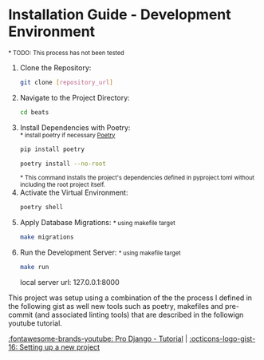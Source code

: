 # Installation Guide - Development Environment
<small>\* TODO: This process has not been tested</small>

1. Clone the Repository:
    ```bash
    git clone [repository_url]
    ```
2. Navigate to the Project Directory:
    ```bash
    cd beats
    ```
3. Install Dependencies with Poetry:  
    <small>\* install poetry if necessary <a href="https://python-poetry.org/docs/#installation" target="_blank">Poetry</a></small>
    ```bash
    pip install poetry
    ```
    ```bash
    poetry install --no-root
    ```
    <small>\* This command installs the project's dependencies defined in pyproject.toml without including the root project itself.</small>
4. Activate the Virtual Environment:
    ```bash
    poetry shell
    ```
5. Apply Database Migrations:
    <small>\* using makefile target</small>
    ```bash
    make migrations
    ```
6. Run the Development Server:
    <small>\* using makefile target</small>
    ```bash
    make run
    ```
    local server url: 127.0.0.1:8000



This project was setup using a combination of the the process I defined in the following 
gist as well new tools such as poetry, makefiles and pre-commit (and associated linting tools)
that are described in the followign youtube tutorial.

<a href="https://www.youtube.com/watch?v=DaxcmbWcdTA&list=PL6gx4Cwl9DGDYbs0jJdGefNN8eZRSwWqy" target="_blank">:fontawesome-brands-youtube: Pro Django - Tutorial</a> | <a href="https://gist.githubusercontent.com/timpandrews/0d71f20eaaef05cd73b36ba70b4c3093/raw/e685eae773d75ad1d3ce9dbf120b62e6fdf627b0/gistfile1.md" target="_blank">:octicons-logo-gist-16: Setting up a new project</a>


